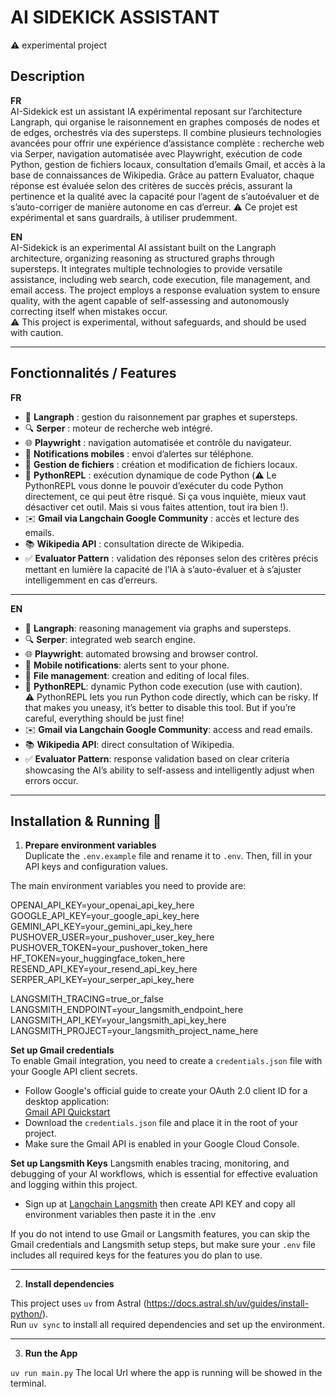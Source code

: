 # AI SIDEKICK ASSISTANT
⚠️  experimental project


## Description

**FR**  
AI-Sidekick est un assistant IA expérimental reposant sur l’architecture Langraph, qui organise le raisonnement en graphes composés de nodes et de edges, orchestrés via des supersteps. Il combine plusieurs technologies avancées pour offrir une expérience d’assistance complète : recherche web via Serper, navigation automatisée avec Playwright, exécution de code Python, gestion de fichiers locaux, consultation d’emails Gmail, et accès à la base de connaissances de Wikipedia. Grâce au pattern Evaluator, chaque réponse est évaluée selon des critères de succès précis, assurant la pertinence et la qualité avec la capacité pour l’agent de s’autoévaluer et de s’auto-corriger de manière autonome en cas d’erreur. 
⚠️ Ce projet est expérimental et sans guardrails, à utiliser prudemment.

**EN**  
AI-Sidekick is an experimental AI assistant built on the Langraph architecture, organizing reasoning as structured graphs through supersteps. It integrates multiple technologies to provide versatile assistance, including web search, code execution, file management, and email access. The project employs a response evaluation system to ensure quality, with the agent capable of self-assessing and autonomously correcting itself when mistakes occur.  
⚠️ This project is experimental, without safeguards, and should be used with caution.

---

## Fonctionnalités / Features
**FR** 
- 🧠 **Langraph** : gestion du raisonnement par graphes et supersteps.  
- 🔍 **Serper** : moteur de recherche web intégré.  
- 🌐 **Playwright** : navigation automatisée et contrôle du navigateur.  
- 📲 **Notifications mobiles** : envoi d’alertes sur téléphone.  
- 📂 **Gestion de fichiers** : création et modification de fichiers locaux.  
- 🐍 **PythonREPL** : exécution dynamique de code Python 
(⚠️ Le PythonREPL vous donne le pouvoir d’exécuter du code Python directement, ce qui peut être risqué. Si ça vous inquiète, mieux vaut désactiver cet outil. Mais si vous faites attention, tout ira bien !).  
- ✉️ **Gmail via Langchain Google Community** : accès et lecture des emails.  
- 📚 **Wikipedia API** : consultation directe de Wikipedia.  
- ✅ **Evaluator Pattern** : validation des réponses selon des critères précis mettant en lumière la capacité de l’IA à s’auto-évaluer et à s’ajuster intelligemment en cas d’erreurs.

---
**EN** 
- 🧠 **Langraph**: reasoning management via graphs and supersteps.  
- 🔍 **Serper**: integrated web search engine.  
- 🌐 **Playwright**: automated browsing and browser control.  
- 📲 **Mobile notifications**: alerts sent to your phone.  
- 📂 **File management**: creation and editing of local files.  
- 🐍 **PythonREPL**: dynamic Python code execution (use with caution).  
⚠️ PythonREPL lets you run Python code directly, which can be risky. If that makes you uneasy, it’s better to disable this tool. But if you’re careful, everything should be just fine!
- ✉️ **Gmail via Langchain Google Community**: access and read emails.  
- 📚 **Wikipedia API**: direct consultation of Wikipedia.  
- ✅ **Evaluator Pattern**: response validation based on clear criteria showcasing the AI’s ability to self-assess and intelligently adjust when errors occur.

---

## Installation & Running 🚀

1. **Prepare environment variables**  
   Duplicate the `.env.example` file and rename it to `.env`. Then, fill in your API keys and configuration values. 

 The main environment variables you need to provide are:

OPENAI_API_KEY=your_openai_api_key_here
GOOGLE_API_KEY=your_google_api_key_here
GEMINI_API_KEY=your_gemini_api_key_here
PUSHOVER_USER=your_pushover_user_key_here
PUSHOVER_TOKEN=your_pushover_token_here
HF_TOKEN=your_huggingface_token_here
RESEND_API_KEY=your_resend_api_key_here
SERPER_API_KEY=your_serper_api_key_here

LANGSMITH_TRACING=true_or_false
LANGSMITH_ENDPOINT=your_langsmith_endpoint_here
LANGSMITH_API_KEY=your_langsmith_api_key_here
LANGSMITH_PROJECT=your_langsmith_project_name_here


 **Set up Gmail credentials**  
To enable Gmail integration, you need to create a `credentials.json` file with your Google API client secrets.  
- Follow Google's official guide to create your OAuth 2.0 client ID for a desktop application:  
  [Gmail API Quickstart](https://developers.google.com/workspace/gmail/api/quickstart/python?hl=en#authorize_credentials_for_a_desktop_application)  
- Download the `credentials.json` file and place it in the root of your project.  
- Make sure the Gmail API is enabled in your Google Cloud Console.

**Set up Langsmith Keys**
Langsmith enables tracing, monitoring, and debugging of your AI workflows, which is essential for effective evaluation and logging within this project.

- Sign up at [Langchain Langsmith](https://www.langchain.com/langsmith) then create API KEY and copy all environment variables then paste it in the .env 



If you do not intend to use Gmail or Langsmith features, you can skip the Gmail credentials and Langsmith setup steps, but make sure your `.env` file includes all required keys for the features you do plan to use.

---

2. **Install dependencies**  

This project uses `uv` from Astral (https://docs.astral.sh/uv/guides/install-python/).  
Run `uv sync` to install all required dependencies and set up the environment.

---

3. **Run the App**

`uv run main.py`
The local Url where the app is running will be showed in the terminal.